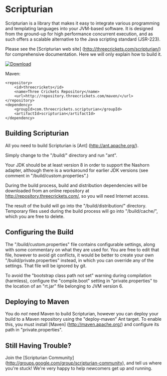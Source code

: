 
Scripturian
===========

Scripturian is a library that makes it easy to integrate various programming
and templating languages into your JVM-based software. It is designed from the
ground-up for high performance concurrent execution, and as such offers a
scalable alternative to the Java scripting standard (JSR-223).

Please see the [Scripturian web site] (http://threecrickets.com/scripturian/)
for comprehensive documentation. Here we will only explain how to build it.

[![Download](http://threecrickets.com/media/download.png "Download")](http://threecrickets.com/scripturian/download/)

Maven:

    <repository>
        <id>threecrickets</id>
        <name>Three Crickets Repository</name>
        <url>http://repository.threecrickets.com/maven/</url>
    </repository>
    <dependency>
        <groupId>com.threecrickets.scripturian</groupId>
        <artifactId>scripturian</artifactId>
    </dependency>


Building Scripturian
--------------------

All you need to build Scripturian is [Ant] (http://ant.apache.org/).

Simply change to the "/build/" directory and run "ant".

Your JDK should be at least version 8 in order to support the Nashorn adapter,
although there is a workaround for earlier JDK versions (see comment in
"/build/custom.properties".)

During the build process, build and distribution dependencies will be
downloaded from an online repository at http://repository.threecrickets.com/, so
you will need Internet access.

The result of the build will go into the "/build/distribution/" directory.
Temporary files used during the build process will go into "/build/cache/",
which you are free to delete.


Configuring the Build
---------------------

The "/build/custom.properties" file contains configurable settings, along with
some commentary on what they are used for. You are free to edit that file,
however to avoid git conflicts, it would be better to create your own
"/build/private.properties" instead, in which you can override any of the
settings. That file will be ignored by git.

To avoid the "bootstrap class path not set" warning during compilation
(harmless), configure the "compile.boot" setting in "private.properties" to the
location of an "rt.jar" file belonging to JVM version 6.


Deploying to Maven
------------------

You do *not* need Maven to build Scripturian, however you can deploy your build
to a Maven repository using the "deploy-maven" Ant target. To enable this, you
must install [Maven] (http://maven.apache.org/) and configure its path in
"private.properties".


Still Having Trouble?
---------------------

Join the [Scripturian Community]
(http://groups.google.com/group/scripturian-community), and tell us where you're
stuck! We're very happy to help newcomers get up and running.